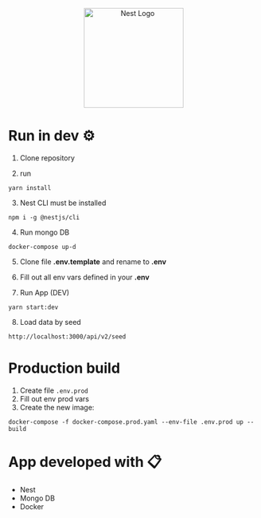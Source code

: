 <p align="center">
  <a href="http://nestjs.com/" target="blank"><img src="https://nestjs.com/img/logo-small.svg" width="200" alt="Nest Logo" /></a>
</p>

# Run in dev ⚙️
1. Clone repository

2. run
```
yarn install
```

3. Nest CLI must be installed
```
npm i -g @nestjs/cli
```

4. Run mongo DB
```
docker-compose up-d
```

5. Clone file __.env.template__ and rename to __.env__

6. Fill out all env vars defined in your __.env__

7. Run App (DEV)
```
yarn start:dev
```

8. Load data by seed
```
http://localhost:3000/api/v2/seed
```

# Production build
1. Create file ```.env.prod```
2. Fill out env prod vars
3. Create the new image:
```
docker-compose -f docker-compose.prod.yaml --env-file .env.prod up --build
```

# App developed with 📋 
* Nest
* Mongo DB
* Docker